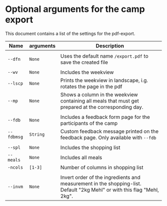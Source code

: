 # Optional arguments for the camp export

This document contains a list of the settings for the pdf-export.

Name | arguments | Description
--- | --- | ---
|  |
`--dfn` | `None` | Uses the default name `/export.pdf` to save the created file
|  |
`--wv`| `None` | Includes the weekview
`--lscp` | `None` | Prints the weekview in landscape, i.g. rotates the page in the pdf
`--mp` |  `None` | Shows a column in the weekview containing all meals that must get prepared at the corresponding day.
|  |
`--fdb`| `None` | Includes a feedback form page for the participants of the camp
`--fdbmsg` | `String`| Custom feedback message printed on the feedback page. Only available with `--fdb`
|  |
`--spl`| `None` | Includes the shopping list
`--meals`| `None` | Includes all meals
`-ncols` | `[1-3]` | Number of columns in shopping list 
| |
`--invm`| `None` | Invert order of the ingredients and measurement in the shopping-list. Default "2kg Mehl" or with this flag "Mehl, 2kg".